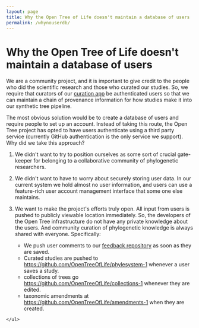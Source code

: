 ```yaml
---
layout: page
title: Why the Open Tree of Life doesn't maintain a database of users
permalink: /whynouserdb/
---
```


# Why the Open Tree of Life doesn't maintain a database of users

We are a community project, and it is important to give credit
to the people who did the scientific research and those who
curated our studies.
So, we require that curators of our
<a href="https://tree.opentreeoflife.org/curator/">curation app</a>
be authenticated users so that we can maintain a chain of 
provenance information for how studies make it into our
synthetic tree pipeline.

The most obvious solution would be to create a database of users
and require people to set up an account.
Instead of taking this route, the Open Tree project has opted to have 
users authenticate using a third party service (currently GitHub
authentication is the only service we support).
Why did we take this approach?

  1. We didn't want to try to position ourselves as some sort of crucial
  gate-keeper for belonging to a collaborative community of phylogenetic
  researchers. 

  2. We didn't want to have to worry about securely storing user data. In
   our current system we hold almost no user information, and users can 
   use a feature-rich user account management interface that some one else
   maintains.

  3. We want to make the project's efforts truly open.
  All input from users is pushed to publicly viewable location immediately.
  So, the developers of the Open Tree infrastructure do not have any private
  knowledge about the users.
  And community curation of phylogenetic knowledge is always shared with everyone.
  Specifically:
    <ul>
    	<li>We push user comments to our <a href="https://github.com/OpenTreeOfLife/feedback">feedback repository</a> as soon as they are saved.</li>
        <li>Curated studies are pushed to <a href="https://github.com/OpenTreeOfLife/phylesystem-1">https://github.com/OpenTreeOfLife/phylesystem-1</a> whenever a user saves a study.</li>
        <li>collections of trees go <a href="https://github.com/OpenTreeOfLife/collections-1">https://github.com/OpenTreeOfLife/collections-1</a> whenever they are edited.</li>
        <li>taxonomic amendments at <a href="https://github.com/OpenTreeOfLife/amendments-1">https://github.com/OpenTreeOfLife/amendments-1</a> when they are created.</li>
    </ul>
